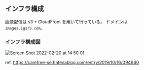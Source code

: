 ## インフラ構成

画像配信は s3 + CloudFront を用いて行っている。
ドメインは `images.igsr5.com`。

### インフラ構成図

![Screen Shot 2022-02-20 at 14 50 01](https://user-images.githubusercontent.com/66525257/154830381-1512fb4c-1291-4b1e-bb00-766898849516.png)

ref. https://carefree-se.hatenablog.com/entry/2019/10/16/094940
